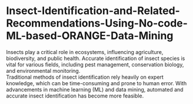# Insect-Identification-and-Related-Recommendations-Using-No-code-ML-based-ORANGE-Data-Mining
Insects play a critical role in ecosystems, influencing agriculture, biodiversity, and public health. Accurate identification of insect species is vital for various fields, including pest management, conservation biology, and environmental monitoring.  
        Traditional methods of insect identification rely heavily on expert knowledge, which can be time-consuming and prone to human error. With advancements in machine learning (ML) and data mining, automated and accurate insect identification has become more feasible.
